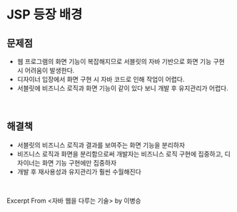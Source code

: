 # JSP 등장 배경

## 문제점

- 웹 프로그램의 화면 기능이 복잡해지므로 서블릿의 자바 기반으로 화면 기능 구현 시 어려움이 발생한다.
- 디자이너 입장에서 화면 구현 시 자바 코드로 인해 작업이 어렵다.
- 서블릿에 비즈니스 로직과 화면 기능이 같이 있다 보니 개발 후 유지관리가 어렵다.

&nbsp;

## 해결책

- 서블릿의 비즈니스 로직과 결과를 보여주는 화면 기능을 분리하자
- 비즈니스 로직과 화면을 분리함으로써 개발자는 비즈니스 로직 구현에 집중하고, 디자이너는 화면 기능 구현에만 집중하자
- 개발 후 재사용성과 유지관리가 훨씬 수월해진다

&nbsp;

Excerpt From <자바 웹을 다루는 기술> by 이병승
